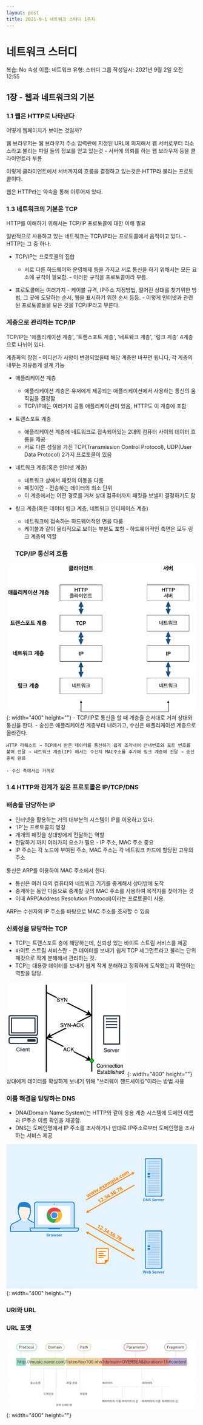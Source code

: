```yaml
---
layout: post
title: 2021-9-1 네트워크 스터디 1주차
---
```


# 네트워크 스터디

복습: No
속성 이름: 네트워크
유형: 스터디 그룹
작성일시: 2021년 9월 2일 오전 12:55

## 1장 - 웹과 네트워크의 기본

### 1.1 웹은 HTTP로 나타낸다

어떻게 웹페이지가 보이는 것일까?

웹 브라우저는 웹 브라우저 주소 입력란에 지정된 URL에 의지해서 웹 서버로부터 리소스라고 불리는 파일 들의 정보를 얻고 있는것 - 서버에 의뢰를 하는 웹 브라우저 등을 클라이언트라 부름

이렇게 클라이언트에서 서버까지의 흐름을 결정하고 있는것은 HTTP라 불리는 프로토콜이다.

웹은 HTTP라는 약속을 통해 이루어져 있다.

### 1.3 네트워크의 기본은 TCP

HTTP를 이해하기 위해서는 TCP/IP 프로토콜에 대한 이해 필요

일반적으로 사용하고 있는 네트워크는 TCP/IP라는 프로토콜에서 움직이고 있다. - HTTP는 그 중 하나.

- TCP/IP는 프로토콜의 집합
    - 서로 다른 하드웨어와 운영체제 등을 가지고 서로 통신을 하기 위해서는 모든 요소에 규칙이 필요함. - 이러한 규칙을 프로토콜이라 부름.

- 프로토콜에는 여러가지 - 케이블 규격, IP주소 지정방법, 떨어진 상대를 찾기위한 방법, 그 곳에 도달하는 순서, 웹을 표시하기 위한 순서 등등. - 이렇게 인터넷과 관련된 프로토콜들을 모은 것을 TCP/IP라고 부른다.

### 계층으로 관리하는 TCP/IP

TCP/IP는 '애플리케이션 계층', '트랜스포트 계층', '네트웨크 계층', '링크 계층' 4계층으로 나뉘어 있다.

계층화의 장점 - 어디선가 사양이 변경되었을떄 해당 계층만 바꾸면 됩니다, 각 계층의 내부는 자유롭게 설계 가능

- 애플리케이션 계층
    - 애플리케이션 계층은 유저에게 제공되는 애플리케이션에서 사용하는 통신의 움직임을 결정함
    - TCP/IP에는 여러가지 공통 애플리케이션이 있음, HTTP도 이 계층에 포함

- 트랜스포트 계층
    - 애플리케이션 계층에 네트워크로 접속되어있는 2대의 컴퓨터 사이의 데이터 흐름을 제공
    - 서로 다른 성질을 가진 TCP(Transmission Control Protocol), UDP(User Data Protocol) 2가지 프로토콜이 있음

- 네트워크 계층(혹은 인터넷 계층)
    - 네트워크 상에서 패킷의 이동을 다룸
    - 패킷이란 - 전송하는 데이터의 최소 단위
    - 이 계층에서는 어떤 경로를 거쳐 상대 컴퓨터까지 패킷을 보낼지 결정하기도 함

- 링크 계층(혹은 데이터 링크 계층, 네트워크 인터페이스 계층)
    - 네트워크에 접속하는 하드웨어적인 면을 다룸
    - 케이블과 같이 물리적으로 보이는 부분도 포함 - 하드웨어적인 측면은 모두 링크 계층의 역할

    ### TCP/IP 통신의 흐름

![image1](https://github.com/POL6463/POL6463.github.io/blob/master/images/network(week1)/image4.png?raw=true){: width="400" height=""}
    - TCP/IP로 통신을 할 때 계층을 순서대로 거쳐 상대와 통신을 한다.
    - 송신은 애플리케이션 계층부터 내려가고, 수신은 애플리케이션 계층으로 올라간다.

    HTTP 리퀘스트 → TCP에서 받은 데이터를 통신하기 쉽게 조각내어 안내번호와 포트 번호를 붙여 전달 → 네트워크 계층(IP) 에서는 수신지 MAC주소를 추가해 링크 계층에 전달 → 송신 준비 완료

    - 수신 측에서는 거꺼로

### 1.4 HTTP와 관계가 깊은 프로토콜은 IP/TCP/DNS

### 배송을 담당하는 IP

- 인터넷을 활용하는 거의 대부분의 시스템이 IP를 이용하고 있다.
- 'IP'는 프로토콜의 명칭
- 개개의 패킷을 상대방에게 전달하는 역할
- 전달하기 까지 여러가지 요소가 필요 - IP 주소, MAC 주소 중요
- IP 주소는 각 노드에 부여된 주소, MAC 주소는 각 네트워크 카드에 할당된 고유의 주소

통신은 ARP를 이용하여 MAC 주소에서 한다.

- 통신은 여러 대의 컴퓨터와 네트워크 기기를 중계해서 상대방에 도착
- 중계하는 동안 다음으로 중계할 곳의 MAC 주소를 사용하여 목적지를 찾아가는 것
- 이때 ARP(Address Resolution Protocol)이라는 프로토콜이 사용.

ARP는 수신자의 IP 주소를 바탕으로 MAC 주소를 조사할 수 있음

### 신뢰성을 담당하는 TCP

- TCP는 트랜스포트 층에 해당하는데, 신뢰성 있는 바이트 스트림 서비스를 제공
- 바이트 스트림 서비스란 - 큰 데이터를 보내기 쉽게 TCP 세그먼트라고 불리는 단위 패킷으로 작게 분해해서 관리하는 것.
- TCP는 대용량 데이터를 보내기 윕게 작게 분해하고 정확하게 도착했는지 확인하는 역할을 담당.

![image1](https://github.com/POL6463/POL6463.github.io/blob/master/images/network(week1)/image1.png?raw=true){: width="400" height=""}
    상대에게 데이터를 확실하게 보내기 위해 "쓰리웨이 핸드셰이킹"이라는 방법 사용

### 이름 해결을 담당하는 DNS

- DNA(Domain Name System)는 HTTP와 같이 응용 계층 시스템에 도메인 이름과 IP주소 이름 확인을 제공함.
- DNS는 도메인명에서 IP 주소를 조사하거나 반대로 IP주소로부터 도메인명을 조사하는 서비스 제공

![image1](https://github.com/POL6463/POL6463.github.io/blob/master/images/network(week1)/image2.png?raw=true){: width="400" height=""}
### URI와 URL

### URL 포맷

![image1](https://github.com/POL6463/POL6463.github.io/blob/master/images/network(week1)/image3.png?raw=true){: width="400" height=""}
